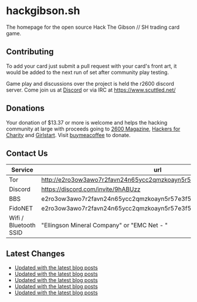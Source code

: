 # hackgibson.sh
The homepage for the open source Hack The Gibson // SH trading card game.


## Contributing

To add your card just submit a pull request with your card's front art, it would be added to the next run of set after community play testing.

Game play and discussions over the project is held the r2600 discord server. Come join us at [Discord](https://discord.com/invite/9hABUzz) or via IRC at https://www.scuttled.net/


## Donations

Your donation of $13.37 or more is welcome and helps the hacking community at large with proceeds going to [2600 Magazine](https://2600.com/), [Hackers for Charity](https://hackersforcharity.org) and [Girlstart](https://girlstart.org).  Visit [buymeacoffee](https://www.buymeacoffee.com/hackgibson.sh) to donate.


## Contact Us

Service | url
-|-
Tor | http://e2ro3ow3awo7r2favn24n65ycc2qmzkoayn5r57e3f56nvjwdcgg32ad.onion
Discord | https://discord.com/invite/9hABUzz
BBS | e2ro3ow3awo7r2favn24n65ycc2qmzkoayn5r57e3f56nvjwdcgg32ad.onion:23
FidoNET | e2ro3ow3awo7r2favn24n65ycc2qmzkoayn5r57e3f56nvjwdcgg32ad.onion:24554
Wifi / Bluetooth SSID | "Ellingson Mineral Company" or "EMC Net - <fidonet address>"

## Latest Changes
<!-- BLOG-POST-LIST:START -->
- [Updated with the latest blog posts](https://github.com/DFW2600/hackgibson.sh/commit/323db87907e5ac3a08d1991c253fe6c70f4f038b)
- [Updated with the latest blog posts](https://github.com/DFW2600/hackgibson.sh/commit/d0c35f42d16fe621de725a85e4d521745fd07b74)
- [Updated with the latest blog posts](https://github.com/DFW2600/hackgibson.sh/commit/f95661f29e2d5f97d3b6d7cdd4a77506178a2cb4)
- [Updated with the latest blog posts](https://github.com/DFW2600/hackgibson.sh/commit/179e6dd17ce6094c8f3c12d0c53f32f06c436e2a)
- [Updated with the latest blog posts](https://github.com/DFW2600/hackgibson.sh/commit/2cdf79821379fc78d733495364adfd4d2cae239f)
<!-- BLOG-POST-LIST:END -->
